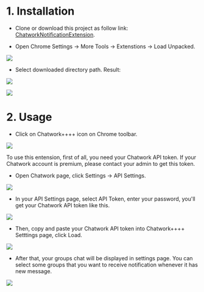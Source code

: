 # 1. Installation

- Clone or download this project as follow link: [ChatworkNotificationExtension](https://github.com/oNguyenTheHien/ChatworkNotificationExtension).

- Open Chrome Settings -> More Tools -> Extenstions -> Load Unpacked. 

![](https://images.viblo.asia/6d7308df-2fcc-49fe-aaa1-726f5f125418.png)

- Select downloaded directory path. Result:

![](https://images.viblo.asia/d5a979d5-3ed7-4d29-afe0-c9bb34d52ac8.png)

![](https://images.viblo.asia/225da2d9-0236-46af-ad29-4a39e46fa1f7.png)

# 2. Usage

- Click on Chatwork++++ icon on Chrome toolbar.

![](https://images.viblo.asia/36baf6cf-3f5a-4cc3-8062-356ce276f194.png)

To use this entension, first of all, you need your Chatwork API token. If your Chatwork account is premium, please contact your admin to get this token. 

- Open Chatwork page, click Settings -> API Settings.

![](https://images.viblo.asia/66021157-59b1-4e4e-88f0-24f04ee87749.png)

- In your API Settings page, select API Token, enter your password, you'll get your Chatwork API token like this.

![](https://images.viblo.asia/3eead909-2b14-4910-b5b6-3d8755afa8f8.png)

- Then, copy and paste your Chatwork API token into Chatwork++++ Setttings page, click Load.

![](https://images.viblo.asia/7fc058a2-ecbd-4a71-856c-0251d985b9b3.png)

- After that, your groups chat will be displayed in settings page. You can select some groups that you want to receive notification whenever it has new message.

![](https://i.imgur.com/4YGMl98.png)
